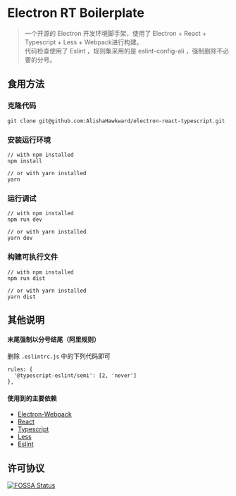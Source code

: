 # Electron RT Boilerplate
> 一个开源的 Electron 开发环境脚手架，使用了 Electron + React + Typescript + Less + Webpack进行构建。  
> 代码检查使用了 Eslint ，规则集采用的是 eslint-config-ali ，强制删除不必要的分号。

## 食用方法

### 克隆代码

```
git clone git@github.com:AlishaHawkward/electron-react-typescript.git
```

### 安装运行环境

```
// with npm installed
npm install

// or with yarn installed
yarn
```

### 运行调试
```
// with npm installed
npm run dev

// or with yarn installed
yarn dev
```

### 构建可执行文件
```
// with npm installed
npm run dist

// or with yarn installed
yarn dist
```

## 其他说明

#### 末尾强制以分号结尾（阿里规则）
删除 `.eslintrc.js` 中的下列代码即可
```
rules: {
  '@typescript-eslint/semi': [2, 'never']
},
```

#### 使用到的主要依赖

+ [Electron-Webpack](https://webpack.electron.build/)
+ [React](https://react.docschina.org/)
+ [Typescript](https://www.typescriptlang.org/)
+ [Less](http://lesscss.org/)
+ [Eslint](https://eslint.org/)

## 许可协议

[![FOSSA Status](https://app.fossa.com/api/projects/git%2Bgithub.com%2FAlishaHawkward%2Felectron-react-typescript.svg?type=large)](https://app.fossa.com/api/projects/git%2Bgithub.com%2FAlishaHawkward%2Felectron-react-typescript.svg?type=large)